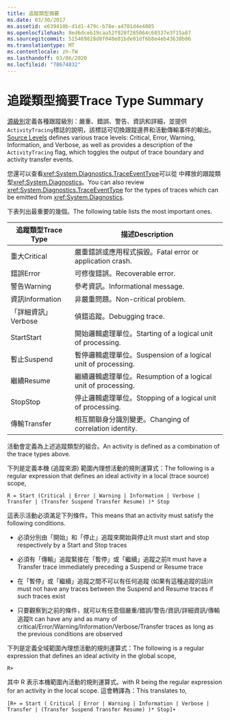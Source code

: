 ```yaml
---
title: 追蹤類型摘要
ms.date: 03/30/2017
ms.assetid: e639410b-d1d1-479c-b78e-a4701d4e4085
ms.openlocfilehash: 8ed6dceb19caa52f928f285064c60337e3f15a87
ms.sourcegitcommit: 515469828d0f040e01bde01df6b8e4eb43630b06
ms.translationtype: MT
ms.contentlocale: zh-TW
ms.lasthandoff: 03/06/2020
ms.locfileid: "78674832"
---
```

# <a name="trace-type-summary"></a><span data-ttu-id="ed2f5-102">追蹤類型摘要</span><span class="sxs-lookup"><span data-stu-id="ed2f5-102">Trace Type Summary</span></span>
<span data-ttu-id="ed2f5-103">[源級別](xref:System.Diagnostics.SourceLevels)定義各種跟蹤級別：嚴重、錯誤、警告、資訊和詳細，並提供`ActivityTracing`標誌的說明，該標誌可切換跟蹤邊界和活動傳輸事件的輸出。</span><span class="sxs-lookup"><span data-stu-id="ed2f5-103">[Source Levels](xref:System.Diagnostics.SourceLevels) defines various trace levels: Critical, Error, Warning, Information, and Verbose, as well as provides a description of the `ActivityTracing` flag, which toggles the output of trace boundary and activity transfer events.</span></span>  
  
 <span data-ttu-id="ed2f5-104">您還可以查看<xref:System.Diagnostics.TraceEventType>可以從 中釋放的跟蹤類型<xref:System.Diagnostics>。</span><span class="sxs-lookup"><span data-stu-id="ed2f5-104">You can also review <xref:System.Diagnostics.TraceEventType> for the types of traces which can be emitted from <xref:System.Diagnostics>.</span></span>  
  
 <span data-ttu-id="ed2f5-105">下表列出最重要的幾個。</span><span class="sxs-lookup"><span data-stu-id="ed2f5-105">The following table lists the most important ones.</span></span>  
  
|<span data-ttu-id="ed2f5-106">追蹤類型</span><span class="sxs-lookup"><span data-stu-id="ed2f5-106">Trace Type</span></span>|<span data-ttu-id="ed2f5-107">描述</span><span class="sxs-lookup"><span data-stu-id="ed2f5-107">Description</span></span>|  
|----------------|-----------------|  
|<span data-ttu-id="ed2f5-108">重大</span><span class="sxs-lookup"><span data-stu-id="ed2f5-108">Critical</span></span>|<span data-ttu-id="ed2f5-109">嚴重錯誤或應用程式損毀。</span><span class="sxs-lookup"><span data-stu-id="ed2f5-109">Fatal error or application crash.</span></span>|  
|<span data-ttu-id="ed2f5-110">錯誤</span><span class="sxs-lookup"><span data-stu-id="ed2f5-110">Error</span></span>|<span data-ttu-id="ed2f5-111">可修復錯誤。</span><span class="sxs-lookup"><span data-stu-id="ed2f5-111">Recoverable error.</span></span>|  
|<span data-ttu-id="ed2f5-112">警告</span><span class="sxs-lookup"><span data-stu-id="ed2f5-112">Warning</span></span>|<span data-ttu-id="ed2f5-113">參考資訊。</span><span class="sxs-lookup"><span data-stu-id="ed2f5-113">Informational message.</span></span>|  
|<span data-ttu-id="ed2f5-114">資訊</span><span class="sxs-lookup"><span data-stu-id="ed2f5-114">Information</span></span>|<span data-ttu-id="ed2f5-115">非嚴重問題。</span><span class="sxs-lookup"><span data-stu-id="ed2f5-115">Non-critical problem.</span></span>|  
|<span data-ttu-id="ed2f5-116">「詳細資訊」</span><span class="sxs-lookup"><span data-stu-id="ed2f5-116">Verbose</span></span>|<span data-ttu-id="ed2f5-117">偵錯追蹤。</span><span class="sxs-lookup"><span data-stu-id="ed2f5-117">Debugging trace.</span></span>|  
|<span data-ttu-id="ed2f5-118">Start</span><span class="sxs-lookup"><span data-stu-id="ed2f5-118">Start</span></span>|<span data-ttu-id="ed2f5-119">開始邏輯處理單位。</span><span class="sxs-lookup"><span data-stu-id="ed2f5-119">Starting of a logical unit of processing.</span></span>|  
|<span data-ttu-id="ed2f5-120">暫止</span><span class="sxs-lookup"><span data-stu-id="ed2f5-120">Suspend</span></span>|<span data-ttu-id="ed2f5-121">暫停邏輯處理單位。</span><span class="sxs-lookup"><span data-stu-id="ed2f5-121">Suspension of a logical unit of processing.</span></span>|  
|<span data-ttu-id="ed2f5-122">繼續</span><span class="sxs-lookup"><span data-stu-id="ed2f5-122">Resume</span></span>|<span data-ttu-id="ed2f5-123">繼續邏輯處理單位。</span><span class="sxs-lookup"><span data-stu-id="ed2f5-123">Resumption of a logical unit of processing.</span></span>|  
|<span data-ttu-id="ed2f5-124">Stop</span><span class="sxs-lookup"><span data-stu-id="ed2f5-124">Stop</span></span>|<span data-ttu-id="ed2f5-125">停止邏輯處理單位。</span><span class="sxs-lookup"><span data-stu-id="ed2f5-125">Stopping of a logical unit of processing.</span></span>|  
|<span data-ttu-id="ed2f5-126">傳輸</span><span class="sxs-lookup"><span data-stu-id="ed2f5-126">Transfer</span></span>|<span data-ttu-id="ed2f5-127">相互關聯身分識別變更。</span><span class="sxs-lookup"><span data-stu-id="ed2f5-127">Changing of correlation identity.</span></span>|  
  
 <span data-ttu-id="ed2f5-128">活動會定義為上述追蹤類型的組合。</span><span class="sxs-lookup"><span data-stu-id="ed2f5-128">An activity is defined as a combination of the trace types above.</span></span>  
  
 <span data-ttu-id="ed2f5-129">下列是定義本機 (追蹤來源) 範圍內理想活動的規則運算式：</span><span class="sxs-lookup"><span data-stu-id="ed2f5-129">The following is a regular expression that defines an ideal activity in a local (trace source) scope,</span></span>  
  
 `R = Start (Critical | Error | Warning | Information | Verbose | Transfer | (Transfer Suspend Transfer Resume) )* Stop`  
  
 <span data-ttu-id="ed2f5-130">這表示活動必須滿足下列條件。</span><span class="sxs-lookup"><span data-stu-id="ed2f5-130">This means that an activity must satisfy the following conditions.</span></span>  
  
- <span data-ttu-id="ed2f5-131">必須分別由「開始」和「停止」追蹤來開始與停止</span><span class="sxs-lookup"><span data-stu-id="ed2f5-131">It must start and stop respectively by a Start and Stop traces</span></span>  
  
- <span data-ttu-id="ed2f5-132">必須有「傳輸」追蹤緊接在「暫停」或「繼續」追蹤之前</span><span class="sxs-lookup"><span data-stu-id="ed2f5-132">It must have a Transfer trace immediately preceding a Suspend or Resume trace</span></span>  
  
- <span data-ttu-id="ed2f5-133">在「暫停」或「繼續」追蹤之間不可以有任何追蹤 (如果有這種追蹤的話)</span><span class="sxs-lookup"><span data-stu-id="ed2f5-133">It must not have any traces between the Suspend and Resume traces if such traces exist</span></span>  
  
- <span data-ttu-id="ed2f5-134">只要觀察到之前的條件，就可以有任意個嚴重/錯誤/警告/資訊/詳細資訊/傳輸追蹤</span><span class="sxs-lookup"><span data-stu-id="ed2f5-134">It can have any and as many of critical/Error/Warning/Information/Verbose/Transfer traces as long as the previous conditions are observed</span></span>  
  
 <span data-ttu-id="ed2f5-135">下列是定義全域範圍內理想活動的規則運算式：</span><span class="sxs-lookup"><span data-stu-id="ed2f5-135">The following is a regular expression that defines an ideal activity in the global scope,</span></span>  
  
`R+`  
  
 <span data-ttu-id="ed2f5-136">其中 R 表示本機範圍內活動的規則運算式。</span><span class="sxs-lookup"><span data-stu-id="ed2f5-136">with R being the regular expression for an activity in the local scope.</span></span> <span data-ttu-id="ed2f5-137">這會轉譯為：</span><span class="sxs-lookup"><span data-stu-id="ed2f5-137">This translates to,</span></span>  
  
`[R+ = Start ( Critical | Error | Warning | Information | Verbose | Transfer | (Transfer Suspend Transfer Resume) )* Stop]+`
